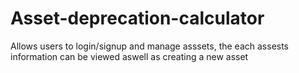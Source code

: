# Asset-deprecation-calculator
<p1>
  Allows users to login/signup and manage asssets, the each assests information can be viewed aswell as creating a new asset
</p1>
